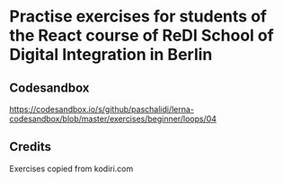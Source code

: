 # Practise exercises for students of the React course of ReDI School of Digital Integration in Berlin

## Codesandbox

https://codesandbox.io/s/github/paschalidi/lerna-codesandbox/blob/master/exercises/beginner/loops/04

## Credits

Exercises copied from kodiri.com
